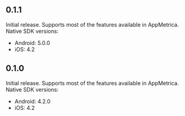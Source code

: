## 0.1.1

Initial release. Supports most of the features available in AppMetrica.  
Native SDK versions:
- Android: 5.0.0
- iOS: 4.2
## 0.1.0

Initial release. Supports most of the features available in AppMetrica.  
Native SDK versions:
- Android: 4.2.0
- iOS: 4.2
